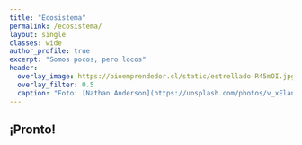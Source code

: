 ```yaml
---
title: "Ecosistema"
permalink: /ecosistema/
layout: single
classes: wide
author_profile: true
excerpt: "Somos pocos, pero locos"
header:
  overlay_image: https://bioemprendedor.cl/static/estrellado-R45mOI.jpg
  overlay_filter: 0.5
  caption: "Foto: [Nathan Anderson](https://unsplash.com/photos/v_xElanNBtE) @ Unsplash"
---
```


## ¡Pronto!
